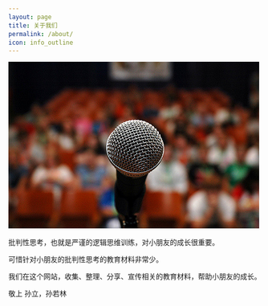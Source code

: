 ```yaml
---
layout: page
title: 关于我们
permalink: /about/
icon: info_outline
---
```


![演讲](assets/public_speech.jpg)

批判性思考，也就是严谨的逻辑思维训练，对小朋友的成长很重要。


可惜针对小朋友的批判性思考的教育材料非常少。


我们在这个网站，收集、整理、分享、宣传相关的教育材料，帮助小朋友的成长。


敬上
孙立，孙若林